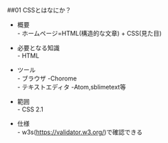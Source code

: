 ##01 CSSとはなにか？

* 概要  
\- ホームページ=HTML(構造的な文章) + CSS(見た目)  

* 必要となる知識  
\- HTML  

* ツール  
\- ブラウザ -Chorome  
\- テキストエディタ -Atom,sblimetext等  

* 範囲  
\- CSS 2.1  

* 仕様  
\- w3s(https://validator.w3.org/)で確認できる  
